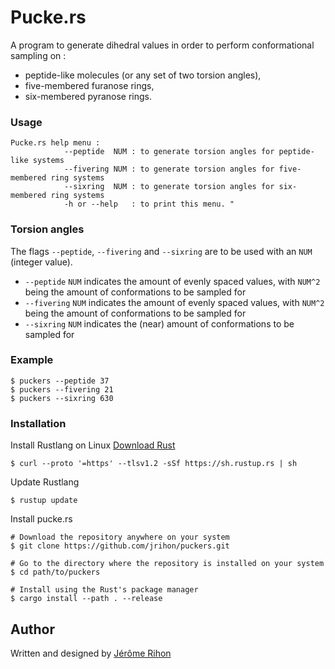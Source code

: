 # Pucke.rs

A program to generate dihedral values in order to perform conformational sampling on : 
 - peptide-like molecules (or any set of two torsion angles),
 - five-membered furanose rings,
 - six-membered pyranose rings.


### Usage

```
Pucke.rs help menu :
            --peptide  NUM : to generate torsion angles for peptide-like systems
            --fivering NUM : to generate torsion angles for five-membered ring systems
            --sixring  NUM : to generate torsion angles for six-membered ring systems
            -h or --help   : to print this menu. "
```

### Torsion angles
The flags `--peptide`, `--fivering` and `--sixring` are to be used with an `NUM` (integer value).</br>
 - `--peptide` `NUM` indicates the amount of evenly spaced values, with `NUM^2` being the amount of conformations to be sampled for
 - `--fivering` `NUM` indicates the amount of evenly spaced values, with `NUM^2` being the amount of conformations to be sampled for
 - `--sixring` `NUM` indicates the (near) amount of conformations to be sampled for


### Example
```shell 
$ puckers --peptide 37
$ puckers --fivering 21 
$ puckers --sixring 630
```



### Installation
Install Rustlang on Linux [Download Rust](https://www.rust-lang.org/tools/install)
```shell
$ curl --proto '=https' --tlsv1.2 -sSf https://sh.rustup.rs | sh
```

Update Rustlang
```shell
$ rustup update
```
Install pucke.rs
```shell
# Download the repository anywhere on your system
$ git clone https://github.com/jrihon/puckers.git

# Go to the directory where the repository is installed on your system
$ cd path/to/puckers

# Install using the Rust's package manager
$ cargo install --path . --release
```
## Author
Written and designed by [Jérôme Rihon](https://github.com/jrihon/jrihon)

